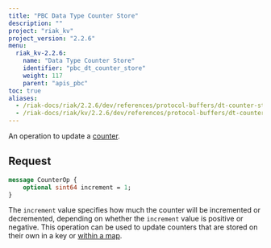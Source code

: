 ```yaml
---
title: "PBC Data Type Counter Store"
description: ""
project: "riak_kv"
project_version: "2.2.6"
menu:
  riak_kv-2.2.6:
    name: "Data Type Counter Store"
    identifier: "pbc_dt_counter_store"
    weight: 117
    parent: "apis_pbc"
toc: true
aliases:
  - /riak-docs/riak/2.2.6/dev/references/protocol-buffers/dt-counter-store
  - /riak-docs/riak/kv/2.2.6/dev/references/protocol-buffers/dt-counter-store
---
```


An operation to update a [counter]({{<baseurl>}}riak/kv/2.2.6/developing/data-types).

## Request

```protobuf
message CounterOp {
    optional sint64 increment = 1;
}
```

The `increment` value specifies how much the counter will be incremented
or decremented, depending on whether the `increment` value is positive
or negative. This operation can be used to update counters that are
stored on their own in a key or [within a map]({{<baseurl>}}riak/kv/2.2.6/developing/api/protocol-buffers/dt-map-store).

